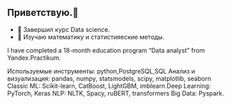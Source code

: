 ## Приветствую.👋
- 🌱 Завершил курс Data science.
- 🔭 Изучаю математику и статистияеские методы.

I have completed a 18-month education program “Data analyst” from Yandex.Practikum.


Используемые инструменты: python,PostgreSQL,SQL
Анализ и визуализация: pandas, numpy, statsmodels, scipy, matplotlib, seaborn
Classic ML: Scikit-learn, CatBoost, LightGBM, imblearn
Deep Learning: PyTorch, Keras
NLP: NLTK, Spacy, ruBERT, transformers
Big Data: Pyspark.

<!--
**TomashevichEG/TomashevichEG** is a ✨ _special_ ✨ repository because its `README.md` (this file) appears on your GitHub profile.

Here are some ideas to get you started:

🔭 I’m currently working at one of the largest banks in Russia, holding a Senior Data Scientist position;
🌱 I’m currently pursuing a Master's degree in Management at the Russian Gubkin State University;
👯 I’m looking to collaborate on startups, innovative projects in Data Science and Machine Learning;
🤔 I'm conducting research to predict energy consumption in the global market using economic data;
💬 Ask me about machine learning, data analysis, SQL, Python, and my projects in NLP and predictive modeling;
📫 How to reach me: @grinef.

Programming Languages:

Python, SQL (PostgreSQL, MySQL)
Data Analysis & Visualization:

pandas, numpy, statsmodels, scipy, matplotlib, seaborn, Power BI, Yandex DataLens
Experience in large-scale data analysis, ad-hoc analytics, and building comprehensive dashboards for business decision-making.
Machine Learning:

Classic ML: Scikit-learn, CatBoost, LightGBM, imblearn
Deep Learning: PyTorch, Keras
NLP: NLTK, Spacy, ruBERT, transformers
Built and fine-tuned multi-class and binary classification models for text (toxic comments, tariff recommendations, CEFR level prediction), and image data (age estimation).
Developed and deployed time series forecasting models for demand prediction (taxi orders, product trends).
Extensive experience in both binary classification (churn prediction, cancellation prediction) and regression tasks (housing price prediction, car price prediction).

